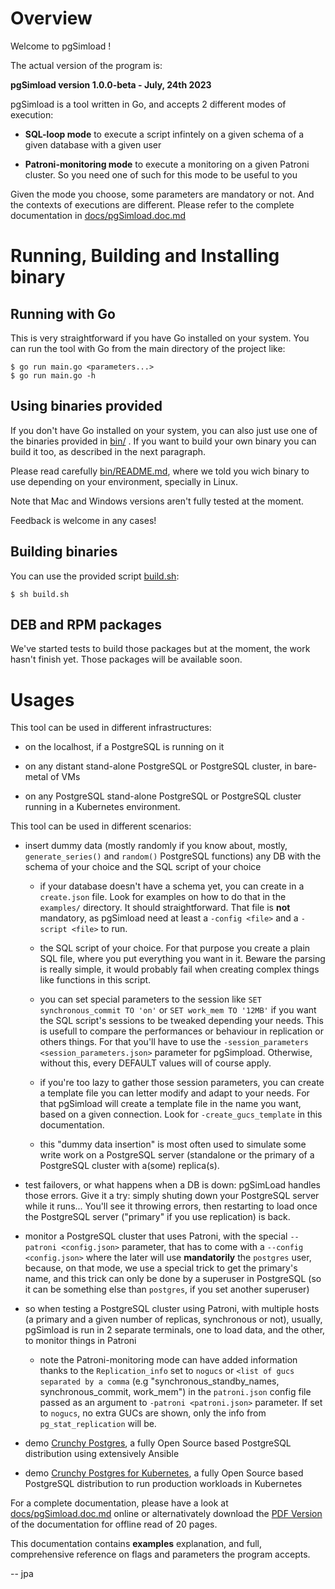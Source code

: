 # Overview

Welcome to pgSimload !

The actual version of the program is: 

**pgSimload version 1.0.0-beta - July, 24th 2023**

pgSimload is a tool written in Go, and accepts 2 different modes of execution:

  - **SQL-loop mode** to execute a script infintely on a given schema of a
    given database with a given user 

  - **Patroni-monitoring mode** to execute a monitoring on a given Patroni
    cluster. So you need one of such for this mode to be useful to you

Given the mode you choose, some parameters are mandatory or not. And the
contexts of executions are different. Please refer to the complete
documentation in [docs/pgSimload.doc.md](https://github.com/CrunchyData/pgSimload/blob/main/doc/pgSimload.doc.md)

# Running, Building and Installing binary

## Running with Go

This is very straightforward if you have Go installed on your system.
You can run the tool with Go from the main directory of the project like:

```code
$ go run main.go <parameters...>
$ go run main.go -h
```

## Using binaries provided

If you don't have Go installed on your system, you can also just use one of
the binaries provided in [bin/](https://github.com/CrunchyData/pgSimload/blob/main/bin/)
. If you want to build your own binary you can
build it too, as described in the next paragraph.

Please read carefully [bin/README.md](https://github.com/CrunchyData/pgSimload/blob/main/bin/README.md),
where we told you wich binary to use depending on your environment, specially
in Linux.

Note that Mac and Windows versions aren't fully tested at the moment. 

Feedback is welcome in any cases!

## Building binaries

You can use the provided script [build.sh](https://github.com/CrunchyData/pgSimload/blob/main/build.sh):

```code 
$ sh build.sh
```

## DEB and RPM packages

We've started tests to build those packages but at the moment, the work hasn't
finish yet. Those packages will be available soon.

# Usages

This tool can be used in different infrastructures:

  - on the localhost, if a PostgreSQL is running on it
  
  - on any distant stand-alone PostgreSQL or PostgreSQL cluster, in 
    bare-metal of VMs

  - on any PostgreSQL stand-alone PostgreSQL or PostgreSQL cluster
    running in a Kubernetes environment. 

This tool can be used in different scenarios:

  - insert dummy data (mostly randomly if you know about, mostly,
    `generate_series()` and `random()` PostgreSQL functions) any DB with the
     schema of your choice and the SQL script of your choice
   
    - if your database doesn't have a schema yet, you can create in a
      `create.json` file. Look for examples on how to do that in the
      `examples/` directory. It should straightforward. That file is **not** 
      mandatory, as pgSimload need at least a `-config <file>` and a `-script
      <file>` to run.

    - the SQL script of your choice. For that purpose you create a plain 
      SQL file, where you put everything you want in it. Beware the parsing
      is really simple, it would probably fail when creating complex things
      like functions in this script.

    - you can set special parameters to the session like `SET
      synchronous_commit TO 'on'` or `SET work_mem TO '12MB'` if you want
      the SQL script's sessions to be tweaked depending your needs. This is
      usefull to compare the performances or behaviour in replication or
      others things. For that you'll have to use the `-session_parameters
      <session_parameters.json>` parameter for pgSimpload. Otherwise, without
      this, every DEFAULT values will of course apply.

    - if you're too lazy to gather those session parameters, you can create
      a template file you can letter modify and adapt to your needs. For that
      pgSimload will create a template file in the name you want, based on a 
      given connection. Look for `-create_gucs_template` in this
      documentation.

    - this "dummy data insertion" is most often used to simulate some 
      write work on a PostgreSQL server (standalone or the primary of a 
      PostgreSQL cluster with a(some) replica(s).

  - test failovers, or what happens when a DB is down: pgSimLoad handles those
    errors. Give it a try: simply shuting down your PostgreSQL server while it
    runs... You'll see it throwing errors, then restarting to load once the
    PostgreSQL server ("primary" if you use replication) is back. 

  - monitor a PostgreSQL cluster that uses Patroni, with the special 
    `--patroni <config.json>` parameter, that has to come with a 
    `--config <config.json>` where the later will use **mandatorily** the
    `postgres` user, because, on that mode, we use a special trick to get the
    primary's name, and this trick can only be done by a superuser in
    PostgreSQL (so it can be something else than `postgres`, if you set
    another superuser)

  - so when testing a PostgreSQL cluster using Patroni, with multiple 
    hosts (a primary and a given number of replicas, synchronous or not),
    usually, pgSimload is run in 2 separate terminals, one to load data,
    and the other, to monitor things in Patroni

    - note the Patroni-monitoring mode can have added information thanks
      to the `Replication_info` set to `nogucs` or `<list of gucs separated by
      a comma` (e.g "synchronous_standby_names, synchronous_commit, work_mem") in
      the `patroni.json` config file passed as an argument to `-patroni <patroni.json>` parameter. 
      If set to `nogucs`, no extra GUCs are shown, only the info from `pg_stat_replication` will be.

  - demo [Crunchy Postgres](https://www.crunchydata.com/products/crunchy-high-availability-postgresql), a fully Open Source based PostgreSQL distribution
    using extensively Ansible

  - demo [Crunchy Postgres for Kubernetes](https://www.crunchydata.com/products/crunchy-postgresql-for-kubernetes),
    a fully Open Source based PostgreSQL distribution to run production workloads in Kubernetes

For a complete documentation, please have a look at
[docs/pgSimload.doc.md](https://github.com/CrunchyData/pgSimload/blob/main/doc/pgSimload.doc.md)
online or alternativately download the [PDF
Version](https://github.com/CrunchyData/pgSimload/blob/main/doc/pgSimload.doc.pdf)
of the documentation for offline read of 20 pages.

This documentation contains **examples** explanation, and full, comprehensive
reference on flags and parameters the program accepts.

-- jpa
